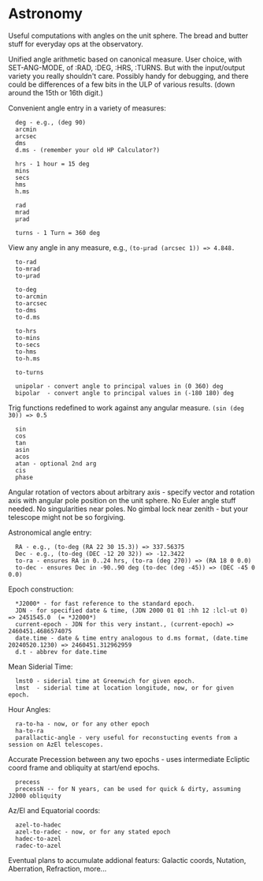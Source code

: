 # Astronomy
Useful computations with angles on the unit sphere. The bread and butter stuff for everyday ops at the observatory.

Unified angle arithmetic based on canonical measure. User choice, with SET-ANG-MODE, of :RAD, :DEG, :HRS, :TURNS. But with the input/output variety you really shouldn't care. Possibly handy for debugging, and there could be differences of a few bits in the ULP of various results. (down around the 15th or 16th digit.)

Convenient angle entry in a variety of measures:
  ```
    deg - e.g., (deg 90)
    arcmin
    arcsec
    dms
    d.ms - (remember your old HP Calculator?)

    hrs - 1 hour = 15 deg
    mins
    secs
    hms
    h.ms
  
    rad
    mrad
    μrad

    turns - 1 Turn = 360 deg
```

View any angle in any measure, e.g., ```(to-μrad (arcsec 1)) => 4.848.```
```
  to-rad
  to-mrad
  to-μrad

  to-deg
  to-arcmin
  to-arcsec
  to-dms
  to-d.ms

  to-hrs
  to-mins
  to-secs
  to-hms
  to-h.ms

  to-turns

  unipolar - convert angle to principal values in (0 360) deg
  bipolar  - convert angle to principal values in (-180 180) deg

```


Trig functions redefined to work against any angular measure. ```(sin (deg 30)) => 0.5```
```
  sin
  cos
  tan
  asin
  acos
  atan - optional 2nd arg
  cis
  phase
```

Angular rotation of vectors about arbitrary axis - specify vector and rotation axis with angular pole position on the unit sphere. No Euler angle stuff needed. No singularities near poles. No gimbal lock near zenith - but your telescope might not be so forgiving.

Astronomical angle entry:
```
  RA - e.g., (to-deg (RA 22 30 15.3)) => 337.56375
  Dec - e.g., (to-deg (DEC -12 20 32)) => -12.3422
  to-ra - ensures RA in 0..24 hrs, (to-ra (deg 270)) => (RA 18 0 0.0)
  to-dec - ensures Dec in -90..90 deg (to-dec (deg -45)) => (DEC -45 0 0.0)
```
Epoch construction:
```
  *J2000* - for fast reference to the standard epoch.
  JDN - for specified date & time, (JDN 2000 01 01 :hh 12 :lcl-ut 0) => 2451545.0  (= *J2000*)
  current-epoch - JDN for this very instant., (current-epoch) => 2460451.4686574075
  date.time - date & time entry analogous to d.ms format, (date.time 20240520.1230) => 2460451.312962959
  d.t - abbrev for date.time
```

Mean Siderial Time:
```
  lmst0 - siderial time at Greenwich for given epoch.
  lmst  - siderial time at location longitude, now, or for given epoch.
```

Hour Angles:
```
  ra-to-ha - now, or for any other epoch
  ha-to-ra
  parallactic-angle - very useful for reconstucting events from a session on AzEl telescopes.
```

Accurate Precession between any two epochs - uses intermediate Ecliptic coord frame and obliquity at start/end epochs.
```
  precess
  precessN -- for N years, can be used for quick & dirty, assuming J2000 obliquity
```

Az/El and Equatorial coords:
```
  azel-to-hadec
  azel-to-radec - now, or for any stated epoch
  hadec-to-azel
  radec-to-azel
```

Eventual plans to accumulate addional featurs: Galactic coords, Nutation, Aberration, Refraction, more...
